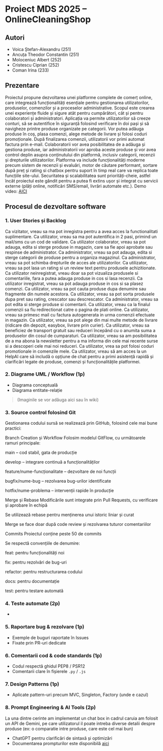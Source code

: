 # Proiect MDS 2025 – OnlineCleaningShop

## Autori
- Voica Ștefan-Alexandru (251)
- Ancuța Theodor Constantin (251)
- Moloceniuc Albert (252)
- Cristescu Ciprian (252)
- Coman Irina (233)

## Prezentare
  Proiectul propune dezvoltarea unei platforme complete de comerț online, care integrează
funcționalități esențiale pentru gestionarea utilizatorilor, produselor, comenzilor și a proceselor
administrative. Scopul este crearea unei experiențe fluide și sigure atât pentru cumpărători, cât și
pentru colaboratori și administratori.
  Aplicația va permite utilizatorilor să creeze conturi, să se autentifice în siguranță folosind
verificare în doi pași și să navigheze printre produse organizate pe categorii. Vor putea adăuga
produse în coș, plasa comenzi, alege metode de livrare și folosi coduri promoționale. După
finalizarea comenzii, utilizatorii vor primi automat factura prin e-mail.
Colaboratorii vor avea posibilitatea de a adăuga și gestiona produse, iar administratorii vor
aproba aceste produse și vor avea control deplin asupra conținutului din platformă, inclusiv
categorii, recenzii și drepturile utilizatorilor.
  Platforma va include funcționalități moderne precum sistem de recenzii și evaluări, motor de
căutare performant, sortare după preț și rating si chatbox pentru suport în timp real care va replica toate funcțiile site-ului.
Securitatea și scalabilitatea sunt priorități-cheie, astfel încât proiectul este gândit pentru a putea fi
extins ușor și integrat cu servicii externe (plăți online, notificări SMS/email, livrări automate
etc.).
Demo video: [AICI](#)


##  Procesul de dezvoltare software

###  1. User Stories și Backlog
Ca vizitator, vreau sa ma pot inregistra pentru a avea acces la functionalitati suplimentare.
Ca utilizator, vreau sa ma pot autentifica in 2 pasi, primind un mail/sms cu un cod de validare.
Ca utilizator colaborator, vreau sa pot adauga, edita si sterge produse in magazin, care sa fie apoi aprobate sau respinse de administrator.
Ca administrator, vreau sa pot adauga, edita si sterge categorii de produse pentru a organiza magazinul.
Ca administrator, vreau sa pot schimba drepturile de acces ale utilizatorilor.
Ca utilizator, vreau sa pot lasa un rating si un review text pentru produsele achizitionate.
Ca utilizator neinregistrat, vreau doar sa pot vizualiza produsele si comentariile, fara a putea adauga produse in cos si lasa recenzii.
Ca utilizator inregistrat, vreau sa pot adauga produse in cos si sa plasez comenzi.
Ca utilizator, vreau sa pot cauta produse dupa denumire sau fragmente din numele acestora.
Ca utilizator, vreau sa pot sorta produsele dupa pret sau rating, crescator sau descrescator.
Ca administrator, vreau sa pot edita si sterge produse si comentarii.
Ca utilizator, vreau ca la finalul comenzii sa fiu redirectionat catre o pagina de plati online.
Ca utilizator, vreau sa primesc mail cu factura autogenerata in urma comenzii efectuate in magazin.
Ca utilizator, vreau sa pot alege din mai multe metode de livrare (ridicare din depozit, easybox, livrare prin curier).
Ca utilizator, vreau sa beneficiez de transport gratuit sau reduceri începând cu o anumita suma  a produselor din cosul de cumparaturi.
Ca utilizator, vreau sa am posibilitatea de a ma abona la newsletter pentru a ma informa din cele mai recente surse si a descoperi cele mai noi reduceri.
Ca utilizator, vrea sa pot folosi coduri promotionale in comenzile mele.
Ca utilizator, vreau să am acces la un HelpAI care să includă o opțiune de chat pentru a primi asistență rapidă și clarificări legate de produse, comenzi și funcționalitățile platformei.

###  2. Diagrame UML / Workflow (1p)
- Diagrama conceptuală
- Diagrama entitate-relație
> (Imaginile se vor adăuga aici sau în wiki)

###  3. Source control folosind Git
Gestionarea codului sursă se realizează prin GitHub, folosind cele mai bune practici:

Branch Creation și Workflow
Folosim modelul GitFlow, cu următoarele ramuri principale:

main – cod stabil, gata de producție

develop – integrare continuă a funcționalităților

feature/nume-funcționalitate – dezvoltare de noi funcții

bugfix/nume-bug – rezolvarea bug-urilor identificate

hotfix/nume-problema – intervenții rapide în producție

Merge și Rebase
Modificările sunt integrate prin Pull Requests, cu verificare și aprobare în echipă

Se utilizează rebase pentru menținerea unui istoric liniar și curat

Merge se face doar după code review și rezolvarea tuturor comentariilor

Commits
Proiectul conține peste 50 de commits

Se respectă convențiile de denumire:

feat: pentru funcționalități noi

fix: pentru rezolvări de bug-uri

refactor: pentru restructurarea codului

docs: pentru documentație

test: pentru testare automată

###  4. Teste automate (2p)
- 

###  5. Raportare bug & rezolvare (1p)
- Exemple de buguri raportate în Issues
- Fixate prin PR-uri dedicate

###  6. Comentarii cod & code standards (1p)
- Codul respectă ghidul PEP8 / PSR12
- Comentarii clare în fișierele `.py` / `.js`

###  7. Design Patterns (1p)
- Aplicate pattern-uri precum MVC, Singleton, Factory (unde e cazul)

###  8. Prompt Engineering & AI Tools (2p)

  La una dintre cerinte am implementat un chat box in cadrul caruia am folosit un API de Gemini, pe care
utilizatorul il poate intreba diverse detalii despre produse (ex: o comparatie intre produse, care este cel
mai bun)
  - ChatGPT pentru clarificări de sintaxă și optimizări
  - Documentarea prompturilor este disponibilă [aici](#)

